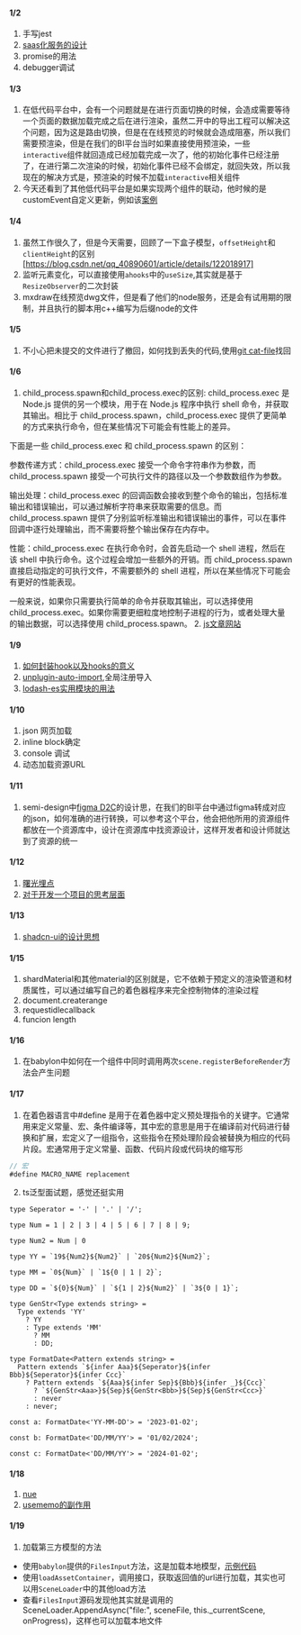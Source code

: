#### 1/2

1. 手写jest
2. [saas化服务的设计](https://mp.weixin.qq.com/s/inF6TQjDKFcD7fef2c7rbQ)
3. promise的用法
4. debugger调试

#### 1/3
1. 在低代码平台中，会有一个问题就是在进行页面切换的时候，会造成需要等待一个页面的数据加载完成之后在进行渲染，虽然二开中的导出工程可以解决这个问题，因为这是路由切换，但是在在线预览的时候就会造成阻塞，所以我们需要预渲染，但是在我们的BI平台当时如果直接使用预渲染，一些`interactive`组件就回造成已经加载完成一次了，他的初始化事件已经注册了，在进行第二次渲染的时候，初始化事件已经不会绑定，就回失效，所以我现在的解决方式是，预渲染的时候不加载`interactive`相关组件
2. 今天还看到了其他低代码平台是如果实现两个组件的联动，他时候的是customEvent自定义更新，例如该[案例](https://mp.weixin.qq.com/s/eHYEk7mEKR6mWOn3p_2Fvg)

#### 1/4
1. 虽然工作很久了，但是今天需要，回顾了一下盒子模型，`offsetHeight`和`clientHeight`的区别[https://blog.csdn.net/qq_40890601/article/details/122018917]
2. 监听元素变化，可以直接使用`ahooks`中的`useSize`,其实就是基于`ResizeObserver`的二次封装
3. mxdraw在线预览dwg文件，但是看了他们的node服务，还是会有试用期的限制，并且执行的脚本用c++编写为后缀node的文件

#### 1/5
1. 不小心把未提交的文件进行了撤回，如何找到丢失的代码,使用[git cat-file](https://www.cnblogs.com/wang1229/p/16412331.html)找回

#### 1/6
1. child_process.spawn和child_process.exec的区别:
child_process.exec 是 Node.js 提供的另一个模块，用于在 Node.js 程序中执行 shell 命令，并获取其输出。相比于 child_process.spawn，child_process.exec 提供了更简单的方式来执行命令，但在某些情况下可能会有性能上的差异。

下面是一些 child_process.exec 和 child_process.spawn 的区别：

参数传递方式：child_process.exec 接受一个命令字符串作为参数，而 child_process.spawn 接受一个可执行文件的路径以及一个参数数组作为参数。

输出处理：child_process.exec 的回调函数会接收到整个命令的输出，包括标准输出和错误输出，可以通过解析字符串来获取需要的信息。而 child_process.spawn 提供了分别监听标准输出和错误输出的事件，可以在事件回调中逐行处理输出，而不需要将整个输出保存在内存中。

性能：child_process.exec 在执行命令时，会首先启动一个 shell 进程，然后在该 shell 中执行命令。这个过程会增加一些额外的开销。而 child_process.spawn 直接启动指定的可执行文件，不需要额外的 shell 进程，所以在某些情况下可能会有更好的性能表现。

一般来说，如果你只需要执行简单的命令并获取其输出，可以选择使用 child_process.exec。如果你需要更细粒度地控制子进程的行为，或者处理大量的输出数据，可以选择使用 child_process.spawn。
2. [js文章网站](https://javascript.sumankunwar.com.np/en/design-patterns/)

#### 1/9
1. [如何封装hook以及hooks的意义](https://mp.weixin.qq.com/s/VmEmpO9Kpy1oetimWQFAPQ)
2. [unplugin-auto-import](https://github.com/unplugin/unplugin-auto-import?tab=readme-ov-file),全局注册导入
3. [lodash-es实用模块的用法](https://www.lodashjs.com/docs/lodash.attempt)

#### 1/10
1. json  网页加载
2. inline block确定
3. console 调试
4. 动态加载资源URL

#### 1/11
1. semi-design中[figma D2C](https://semi.design/code/zh-CN/uikit/figma-usage)的设计思，在我们的BI平台中通过figma转成对应的json，如何准确的进行转换，可以参考这个平台，他会把他所用的资源组件都放在一个资源库中，设计在资源库中找资源设计，这样开发者和设计师就达到了资源的统一

#### 1/12
1. [曙光埋点](https://zhuanlan.zhihu.com/p/613981522)
2. [对于开发一个项目的思考层面](https://mp.weixin.qq.com/s/H35TyoyHK8QLj9vdFmoR7A)

#### 1/13
1. [shadcn-ui的设计思想](https://mp.weixin.qq.com/s?__biz=Mzk0MDMwMzQyOA==&mid=2247499762&idx=1&sn=7291a784d47ba5f603b4c6dbe5837e74&chksm=c2e10ad9f59683cfdc29e6760c78dabf8053c9a60c32aa7920e5e30966459423f9f83794dcbe#rd)

#### 1/15
1. shardMaterial和其他material的区别就是，它不依赖于预定义的渲染管道和材质属性，可以通过编写自己的着色器程序来完全控制物体的渲染过程
2. document.createrange
3. requestidlecallback
4. funcion length


#### 1/16
1. 在babylon中如何在一个组件中同时调用两次`scene.registerBeforeRender`方法会产生问题

#### 1/17
1. 在着色器语言中#define 是用于在着色器中定义预处理指令的关键字。它通常用来定义常量、宏、条件编译等，其中宏的意思是用于在编译前对代码进行替换和扩展，宏定义了一组指令，这些指令在预处理阶段会被替换为相应的代码片段。宏通常用于定义常量、函数、代码片段或代码块的缩写形
``` js
// 宏
#define MACRO_NAME replacement
```
2. ts泛型面试题，感觉还挺实用
```
type Seperator = '-' | '.' | '/';

type Num = 1 | 2 | 3 | 4 | 5 | 6 | 7 | 8 | 9;

type Num2 = Num | 0

type YY = `19${Num2}${Num2}` | `20${Num2}${Num2}`;

type MM = `0${Num}` | `1${0 | 1 | 2}`;

type DD = `${0}${Num}` | `${1 | 2}${Num2}` | `3${0 | 1}`;

type GenStr<Type extends string> = 
  Type extends 'YY'
    ? YY
    : Type extends 'MM'
      ? MM
      : DD;

type FormatDate<Pattern extends string> = 
  Pattern extends `${infer Aaa}${Seperator}${infer Bbb}${Seperator}${infer Ccc}`
    ? Pattern extends `${Aaa}${infer Sep}${Bbb}${infer _}${Ccc}`
      ? `${GenStr<Aaa>}${Sep}${GenStr<Bbb>}${Sep}${GenStr<Ccc>}`
      : never
    : never;

const a: FormatDate<'YY-MM-DD'> = '2023-01-02';

const b: FormatDate<'DD/MM/YY'> = '01/02/2024';

const c: FormatDate<'DD/MM/YY'> = '2024-01-02';
```

#### 1/18
1. [nue](https://mp.weixin.qq.com/s?__biz=MzAxMTMyOTk3MA==&mid=2456454770&idx=1&sn=cb82bcab76c54148618f2a838ccda853&chksm=8cdceeafbbab67b95345bfcdc5011218fe71afd44aaee9db028ff6a7648ebb521e6bfd6e2f9c#rd)
2. [usememo的副作用](https://mp.weixin.qq.com/s/aQclSEHFER-Tsr2LaYtm-A)

#### 1/19
1. 加载第三方模型的方法
 - 使用`babylon`提供的`FilesInput`方法，这是加载本地模型，[示例代码](https://github.com/ZoeLeee/UploadLocalModel)
 - 使用`loadAssetContainer`，调用接口，获取返回值的url进行加载，其实也可以用`SceneLoader`中的其他load方法
 - 查看`FilesInput`源码发现他其实就是调用的SceneLoader.AppendAsync("file:", sceneFile, this._currentScene, onProgress)，这样也可以加载本地文件